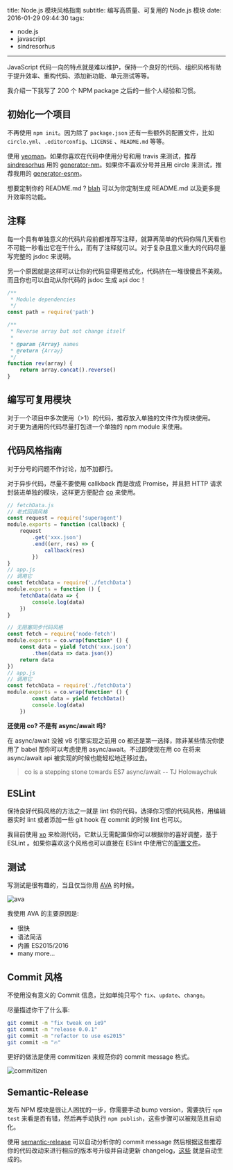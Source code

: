 title: Node.js 模块风格指南
subtitle: 编写高质量、可复用的 Node.js 模块
date: 2016-01-29 09:44:30
tags:
  - node.js
  - javascript
  - sindresorhus

---
JavaScript 代码一向的特点就是难以维护，保持一个良好的代码、组织风格有助于提升效率、重构代码、添加新功能、单元测试等等。

我介绍一下我写了 200 个 NPM package 之后的一些个人经验和习惯。

## 初始化一个项目

不再使用 `npm init`。因为除了 `package.json` 还有一些额外的配置文件，比如 `circle.yml`、`.editorconfig`、`LICENSE` 、`README.md` 等等。

使用 [yeoman](http://yeoman.io)。如果你喜欢在代码中使用分号和用 travis 来测试，推荐 [sindresorhus](https://github.com/sindresorhus) 用的 [generator-nm](https://github.com/sindresorhus/generator-nm)。如果你不喜欢分号并且用 circle 来测试，推荐我用的 [generator-esnm](https://github.com/egoist/generator-esnm)。

想要定制你的 README.md ? [blah](https://github.com/IonicaBizau/blah) 可以为你定制生成 README.md 以及更多提升效率的功能。

## 注释

每一个具有单独意义的代码片段前都推荐写注释，就算再简单的代码你隔几天看也不可能一秒看出它在干什么，而有了注释就可以。对于复杂且意义重大的代码尽量写完整的 jsdoc 来说明。

另一个原因就是这样可以让你的代码显得更格式化，代码挤在一堆很傻且不美观。而且你也可以自动从你代码的 jsdoc 生成 api doc！

```js
/**	
 * Module dependencies
 */
const path = require('path')

/**
 * Reverse array but not change itself
 *
 * @param {Array} names
 * @return {Array}
 */
function rev(array) {
	return array.concat().reverse()
}
```

## 编写可复用模块

对于一个项目中多次使用（>1）的代码，推荐放入单独的文件作为模块使用。  
对于更为通用的代码尽量打包进一个单独的 npm module 来使用。

## 代码风格指南

对于分号的问题不作讨论，加不加都行。

对于异步代码，尽量不要使用 callkback 而是改成 Promise，并且把 HTTP 请求封装进单独的模块，这样更方便配合 [co](https://github.com/tj/co) 来使用。

```js
// fetchData.js
// 老式回调风格
const request = require('superagent')
module.exports = function (callback) {
	request
		.get('xxx.json')
		.end((err, res) => {
			callback(res)
		})
}
// app.js
// 调用它
const fetchData = require('./fetchData')
module.exports = function () {
	fetchData(data => {
		console.log(data)
	})
}

// 无阻塞同步代码风格
const fetch = require('node-fetch')
module.exports = co.wrap(function* () {
	const data = yield fetch('xxx.json')
		.then(data => data.json())
	return data
})
// app.js
// 调用它
const fetchData = require('./fetchData')
module.exports = co.wrap(function* () {
		const data = yield fetchData()
		console.log(data)
	})
```

**还使用 co? 不是有 async/await 吗?**

在 async/await 没被 v8 引擎实现之前用 co 都还是第一选择，除非某些情况你使用了 babel 那你可以考虑使用 async/await。不过即使现在用 co 在将来 async/await api 被实现的时候也能轻松地迁移过去。

> co is a stepping stone towards ES7 async/await -- TJ Holowaychuk


## ESLint

保持良好代码风格的方法之一就是 lint 你的代码，选择你习惯的代码风格，用编辑器实时 lint 或者添加一些 git hook 在 commit 的时候 lint 也可以。

我目前使用 [xo](https://github.com/sindresorhus/xo) 来检测代码，它默认无需配置但你可以根据你的喜好调整，基于 ESLint 。如果你喜欢这个风格也可以直接在 ESlint 中使用它的[配置文件](https://github.com/sindresorhus/eslint-config-xo)。

## 测试

写测试是很有趣的，当且仅当你用 [AVA](https://github.com/sindresorhus/ava) 的时候。

![ava](https://camo.githubusercontent.com/fc55513ee5cb412b2b0d1540032b602ed0142dbe/68747470733a2f2f63646e2e7261776769742e636f6d2f73696e647265736f726875732f6176612f666531636561316361336432633835313863306363333965633862653539326265616239303535382f6d656469612f6c6f676f2e737667)

我使用 AVA 的主要原因是:

- 很快
- 语法简洁
- 内置 ES2015/2016
- many more...

## Commit 风格

不使用没有意义的 Commit 信息，比如单纯只写个 `fix`、`update`、`change`。

尽量描述你干了什么事:

```bash
git commit -m "fix tweak on ie9"
git commit -m "release 0.0.1"
git commit -m "refactor to use es2015"
git commit -m "🔥"
```

更好的做法是使用 commitizen 来规范你的 commit message 格式。

![commitizen](https://github.com/commitizen/cz-cli/raw/master/meta/screenshots/add-commit.png)

## Semantic-Release

发布 NPM 模块是很让人困扰的一步，你需要手动 bump version，需要执行 `npm test` 来看是否有错，然后再手动执行 `npm publish`，这些步骤可以被规范且自动化。

使用 [semantic-release](https://github.com/semantic-release/semantic-release) 可以自动分析你的 commit message 然后根据这些推荐你的代码改动来进行相应的版本号升级并自动更新 changelog，[这些](https://github.com/egoist/tooling/releases) 就是自动生成的。